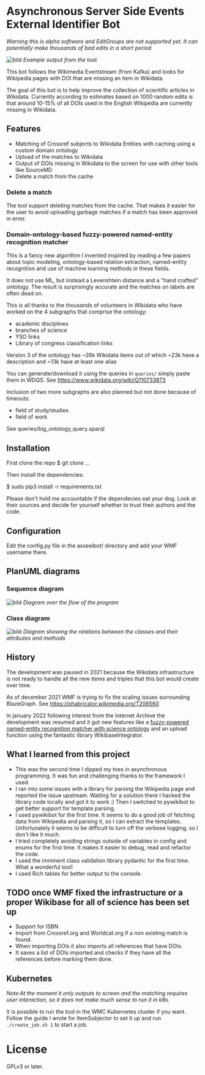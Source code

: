 # Asynchronous Server Side Events External Identifier Bot
*Warning this is alpha software and EditGroups are not supported yet. It can potentially make 
thousands of bad edits in a short period*

![bild](https://user-images.githubusercontent.com/68460690/151681324-040de41b-bdea-488b-8c5b-be509e1163b1.png)
*Example output from the tool.*

This bot follows the Wikimedia Eventstream (from Kafka) and looks for Wikipedia pages with
DOI that are missing an item in Wikidata.

The goal of this bot is to help improve the collection of scientific articles in
Wikidata. Currently according to estimates based on 1000 random edits is that around 
10-15% of all DOIs used in the English Wikipedia are currently missing in Wikidata. 

## Features
* Matching of Crossref subjects to Wikidata Entities with caching using a custom domain ontology
* Upload of the matches to Wikidata
* Output of DOIs missing in Wikidata to the screen for use with other tools like SourceMD
* Delete a match from the cache

### Delete a match
The tool support deleting matches from the cache. That makes it easier for 
the user to avoid uploading garbage matches 
if a match has been approved in error.

### Domain-ontology-based fuzzy-powered named-entity recognition matcher
This is a fancy new algorithm I invented inspired by reading a few papers 
about topic modeling, ontology-based relation extraction, named-entity recognition
and use of machine learning methods in these fields.

It does not use ML, but instead a Levenshtein distance and a "hand crafted" ontology. 
The result is surprisingly accurate and the matches on labels are often dead on.

This is all thanks to the thousands of volunteers in Wikidata who have worked on the 
4 subgraphs that comprise the ontology:
* academic disciplines
* branches of science
* YSO links
* Library of congress classification links

Version 3 of the ontology has ~26k Wikidata items out of which ~23k
have a description and ~13k have at least one alias

You can generate/download it using the queries in `queries/` simply paste them in WDQS.
See https://www.wikidata.org/wiki/Q110733873

Inclusion of two more subgraphs are also planned but not done because of timeouts:
* field of study/studies
* field of work

See queries/big_ontology_query.sparql

## Installation
First clone the repo
 $ git clone ...

Then install the dependencies:

 $ sudo pip3 install -r requirements.txt

Please don't hold me accountable if the dependecies eat your dog. Look at their
sources and decide for yourself whether to trust their authors and the code.

## Configuration
Edit the config.py file in the asseeibot/ directory and add your WMF username there.

## PlanUML diagrams
### Sequence diagram
![bild](https://user-images.githubusercontent.com/68460690/152594521-e1029803-a849-4556-ac1d-3fc54d62e6db.png)
*Diagram over the flow of the program*

### Class diagram
![bild](https://user-images.githubusercontent.com/68460690/152605482-af0349e5-ada2-4833-a405-02251b24e06f.png)
*Diagram showing the relations between the classes and their attributes and methods*

## History
The development was paused in 2021 because the Wikidata infrastructure is not 
ready to handle all the new items and triples that this bot would create over time.

As of december 2021 WMF is trying to fix the scaling issues surrounding BlazeGraph. 
See https://phabricator.wikimedia.org/T206560

In january 2022 following interest from the Internet Archive the development was 
resumed and it got new features like a 
[fuzzy-powered named-entity recognition matcher with science ontology](https://www.wikidata.org/wiki/Q110733873) 
and an upload function using the fantastic library WikibaseIntegrator.

## What I learned from this project
* This was the second time I dipped my toes in asynchronous programming. 
  It was fun and challenging thanks to the framework I used. 
* I ran into some issues with a library for parsing the Wikipedia page and reported the issue upstream. 
  Waiting for a solution there I hacked the library code locally and got it to work :)
  Then I switched to pywikibot to get better support for template parsing.
* I used pywikibot for the first time. It seems to do a good job of fetching data 
  from Wikipedia and parsing it, so I can extract the templates.
  Unfortunately it seems to be difficult to turn off the verbose logging, so I don't like it much.
* I tried completely avoiding strings outside of variables in config and enums for the first time. 
  It makes it easier to debug, read and refactor the code.
* I used the imminent class validation library pydantic for the first time. What a wonderful tool!
* I used Rich tables for better output to the console. 

## TODO once WMF fixed the infrastructure or a proper Wikibase for all of science has been set up
* Support for ISBN
* Import from Crossref.org and Worldcat.org if a non existing match is found.
* When importing DOIs it also imports all references that have DOIs.
* It saves a list of DOIs imported and checks if they have all the references
before marking them done.

## Kubernetes
*Note:At the moment it only outputs to screen and the matching requires user interaction, 
so it does not make much sense to run it in k8s.*

It is possible to run the tool in the WMC Kubernetes cluster if you want. 
Follow the guide I wrote for ItemSubjector to set it up and run `./create_job.sh 1` 
to start a job.

# License
GPLv3 or later.
